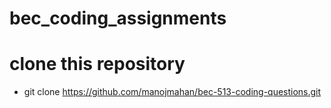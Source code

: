 # bec_coding_assignments

# clone this repository

+ git clone https://github.com/manojmahan/bec-513-coding-questions.git
